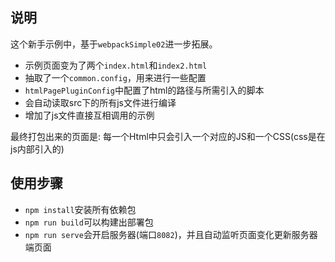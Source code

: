 ## 说明
这个新手示例中，基于`webpackSimple02`进一步拓展。

* 示例页面变为了两个`index.html`和`index2.html`
* 抽取了一个`common.config`，用来进行一些配置
* `htmlPagePluginConfig`中配置了html的路径与所需引入的脚本
* 会自动读取src下的所有js文件进行编译
* 增加了js文件直接互相调用的示例

最终打包出来的页面是: 每一个Html中只会引入一个对应的JS和一个CSS(css是在js内部引入的)

## 使用步骤

* `npm install`安装所有依赖包
* `npm run build`可以构建出部署包
* `npm run serve`会开启服务器(端口`8082`)，并且自动监听页面变化更新服务器端页面